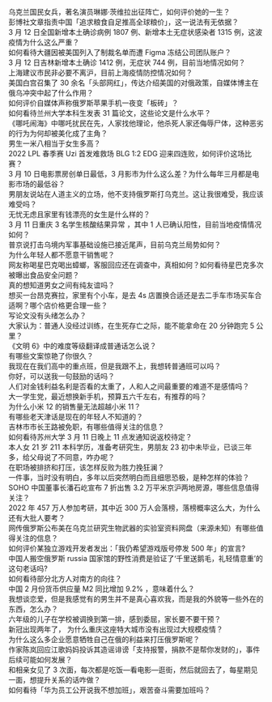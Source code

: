 乌克兰国民女兵，著名演员琳娜·茨维拉出征阵亡，如何评价她的一生？  
彭博社文章指责中国「追求粮食自足推高全球粮价」，这一说法有无依据？  
3 月 12 日全国新增本土确诊病例 1807 例、新增本土无症状感染者 1315 例，这波疫情为什么这么严重？  
如何看待大疆因被美国列入了制裁名单而遭 Figma 冻结公司团队账户？  
3 月 12 日吉林新增本土确诊 1412 例，无症状 744 例，目前当地情况如何？  
上海建议市民非必要不离沪，目前上海疫情防控情况如何？  
美国白宫召集了 30 余名「头部网红」，传达介绍美国的对俄政策，自媒体博主在俄乌冲突中起了什么作用？  
如何评价自媒体声称俄罗斯苹果手机一夜变「板砖」？  
如何看待兰州大学本科生发表 31 篇论文，这些论文是什么水平？  
《哪吒闹海》中哪吒扰民在先，人家找他理论，他杀死人家还侮辱尸体，这种恶劣的行为为何却被美化成了主角？  
男生一米八相当于女生多高？  
2022 LPL 春季赛 Uzi 首发难救场 BLG 1:2 EDG 迎来四连败，如何评价这场比赛？  
3 月 10 日电影票房创单日最低，3 月影市为什么这么差？为什么每年三月都是电影市场的最低谷？  
男朋友说站在人道主义的立场，他不支持俄罗斯打乌克兰。这让我很难受，我应该难受吗？  
无忧无虑且家里有钱漂亮的女生是什么样的？  
3 月 11 日重庆 3 名学生核酸结果异常 ，其中 1 人已确认阳性，目前当地疫情情况如何？  
普京说打击乌境内军事基础设施已接近尾声，目前乌克兰局势如何？  
为什么年轻人都不愿意干销售呢？  
网友称喝星巴克喝出蟑螂，客服回应还在调查中，真相如何？如何看待星巴克多次被曝出食品安全问题？  
真的想知道男女之间有纯友谊吗？  
想买一台昂克赛拉，家里有个小车，是去 4s 店置换合适还是去二手车市场买车合适啊？哪个店价格更合理一些？  
写论文没有头绪怎么办？  
大家认为：普通人没经过训练，在生死存亡之际，能不能拿命在 20 分钟跑完 5 公里？  
《文明 6》中的难度等级翻译成普通话怎么说？  
有哪些文案惊艳了你很久？  
我现在在我们高中的重点班，但是我跟不上，我想转普通班可以吗？  
你好，可以送我一句鼓励的话吗？  
人们对金钱利益名利是否看的太重了，人和人之间最重要的难道不是感情吗？  
大一学生党，最近想换新手机，预算五六千左右，有推荐的吗？  
为什么小米 12 的销售量无法超越小米 11？  
有哪些老天津话是现在的年轻人不知道的？  
吉林市市长王路被免职，有哪些值得关注的信息？  
如何看待苏州大学 3 月 11 日晚上 11 点发通知说返校待定？  
本人女 21 岁 211 本科学历，准备考研究生，男朋友 23 初中未毕业，已谈三年多，给父母说了不同意，咋办呢？  
在职场被排挤和打压，该怎样反败为胜力挽狂澜？  
一件事，当时没有明白，多年以后突然明白而且细思恐极，是种怎样的体验？  
SOHO 中国董事长潘石屹宣布 7 折出售 3.2 万平米京沪两地房源，哪些信息值得关注？  
2022 年 457 万人参加考研，其中近 300 万人会落榜，落榜概率这么大，为什么还有大批人要考？  
网传俄罗斯公布美在乌克兰研究生物武器的实验室资料网盘（来源未知）有哪些值得关注的信息？  
如何评价某独立游戏开发者发出：「我仍希望游戏版号停发 500 年」的宣言?  
中国人搬空俄罗斯 russia 国家馆的野性消费是验证了‘千里送鹅毛，礼轻情意重’的这句老话吗?  
如何看待部分北方人对南方的向往？  
中国 2 月份货币供应量 M2 同比增加 9.2% ，意味着什么？  
我想谈恋爱，但是我感觉有的男生并不是真心喜欢我，而是我的外貌等一些外在的东西，怎么办？  
六年级的儿子在学校被调换到第一排，感到委屈，家长要不要干预？  
新冠出现两年了， 为什么重庆这座特大城市没有出现过大规模疫情？  
为什么这么多企业愿意牺牲自己在俄的利益来打压俄罗斯呢？  
作家陈岚回应江歌妈妈投诉其造谣诽谤「支持报警，捐款不是帮你发财的」，事件后续可能如何发展？  
和相亲女见了 3 次面，每次都是吃饭—看电影—逛街，然后就回去了，每星期见一面，想提升关系的话咋做？  
如何看待「华为员工公开说我不想加班」，艰苦奋斗需要加班吗？  
